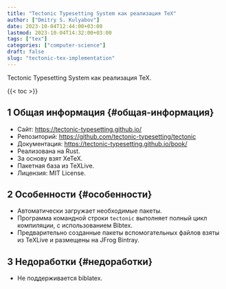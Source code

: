 ```yaml
---
title: "Tectonic Typesetting System как реализация TeX"
author: ["Dmitry S. Kulyabov"]
date: 2023-10-04T12:44:00+03:00
lastmod: 2023-10-04T14:32:00+03:00
tags: ["tex"]
categories: ["computer-science"]
draft: false
slug: "tectonic-tex-implementation"
---
```


Tectonic Typesetting System как реализация TeX.

<!--more-->

{{< toc >}}


## <span class="section-num">1</span> Общая информация {#общая-информация}

-   Сайт: <https://tectonic-typesetting.github.io/>
-   Репозиторий: <https://github.com/tectonic-typesetting/tectonic>
-   Документация: <https://tectonic-typesetting.github.io/book/>
-   Реализована на Rust.
-   За основу взят XeTeX.
-   Пакетная база из TeXLive.
-   Лицензия: MIT License.


## <span class="section-num">2</span> Особенности {#особенности}

-   Автоматически загружает необходимые пакеты.
-   Программа командной строки `tectonic` выполняет полный цикл компиляции, с использованием Bibtex.
-   Предварительно созданные пакеты вспомогательных файлов взяты из TeXLive и размещены на JFrog Bintray.


## <span class="section-num">3</span> Недоработки {#недоработки}

-   Не поддерживается biblatex.
